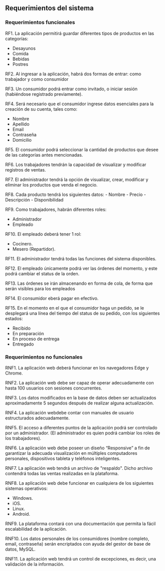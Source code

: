 ## Requerimientos del sistema

### Requerimientos funcionales

RF1. La aplicación permitirá guardar diferentes tipos de productos en las categorías:
   - Desayunos
   - Comida
   - Bebidas
   - Postres

RF2. Al ingresar a la aplicación, habrá dos formas de entrar: como trabajador y como consumidor

RF3. Un consumidor podrá entrar como invitado, o iniciar sesión (habiéndose registrado previamente).

RF4. Será necesario que el consumidor ingrese datos esenciales para la creación de su cuenta, tales como:
   - Nombre
   - Apellido
   - Email
   - Contraseña
   - Domicilio

RF5. El consumidor podrá seleccionar la cantidad de productos que desee de las categorías antes mencionadas.

RF6. Los trabajadores tendrán la capacidad de visualizar y modificar registros de ventas.

RF7. El administrador tendrá la opción de visualizar, crear, modificar y eliminar los productos que venda el negocio.

RF8. Cada producto tendrá los siguientes datos: 
    - Nombre
    - Precio
    - Descripción
    - Disponibilidad

RF9. Como trabajadores, habrán diferentes roles:
   - Administrador
   - Empleado

RF10. El empleado deberá tener 1 rol:
   - Cocinero.
   - Mesero (Repartidor).

RF11. El administrador tendrá todas las funciones del sistema disponibles.

RF12. El empleado únicamente podrá ver las órdenes del momento, y este podrá cambiar el status de la orden.

RF13. Las órdenes se irán almacenando en forma de cola, de forma que serán visibles para los empleados

RF14. El consumidor eberá pagar en efectivo.

RF15. En el momento en el que el consumidor haga un pedido, se le desplegará una línea del tiempo del status de su pedido, con los siguientes estados:
   - Recibido
   - En preparación
   - En proceso de entrega
   - Entregado


### Requerimientos no funcionales

RNF1. La aplicación web deberá funcionar en los navegadores Edge y Chrome.

RNF2. La aplicación web debe ser capaz de operar adecuadamente con hasta 100 usuarios con sesiones concurrentes.

RNF3. Los datos modificados en la base de datos deben ser actualizados aproximadamente 5 segundos después de realizar alguna actualización.

RNF4. La aplicación webdebe contar con manuales de usuario estructurados adecuadamente.

RNF5. El acceso a diferentes puntos de la aplicación podrá ser controlado por un administrador. (El administrador es quien podrá cambiar los roles de los trabajadores).

RNF6. La aplicación web debe poseer un diseño “Responsive” a fin de garantizar la adecuada visualización en múltiples computadores personales, dispositivos tableta y teléfonos inteligentes.

RNF7. La aplicación web tendrá un archivo de "respaldo". Dicho archivo contendrá todas las ventas realizadas en la plataforma.

RNF8. La aplicación web debe funcionar en cualquiera de los siguientes sistemas operativos:
   - Windows.
   - iOS.
   - Linux.  
   - Android. 

RNF9. La plataforma contará con una documentación que permita la fácil escalabilidad de la aplicación.

RNF10. Los datos personales de los consumidores (nombre completo, email, contraseña) serán encriptados con ayuda del gestor de base de datos, MySQL. 

RNF11. La aplicación web tendrá un control de excepciones, es decir, una validación de la información.
